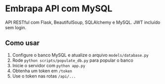 # Embrapa API com MySQL

API RESTful com Flask, BeautifulSoup, SQLAlchemy e MySQL. JWT incluído sem login.

## Como usar
1. Configure o banco MySQL e atualize o arquivo `models/database.py`
2. Rode `python scripts/populate_db.py` para popular o banco
3. Inicie o servidor com `python app.py`
4. Obtenha um token em `/token`
5. Use o token nas rotas `/api/...`
